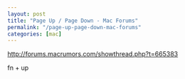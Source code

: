 ```yaml
---
layout: post
title: "Page Up / Page Down - Mac Forums"
permalink: "/page-up-page-down-mac-forums"
categories: [mac]
---
```


<a href="http://forums.macrumors.com/showthread.php?t=665383">http://forums.macrumors.com/showthread.php?t=665383</a>

fn + up
